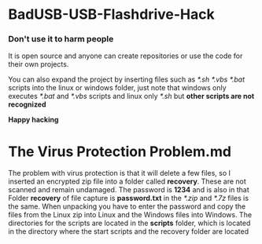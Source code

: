 # BadUSB-USB-Flashdrive-Hack

### **Don't use it to harm people**
It is open source and anyone can create repositories or use the code for their own projects.

You can also expand the project by inserting files such as _*.sh *.vbs *.bat_ scripts into the linux or windows folder, just note that windows only executes _*.bat_ and _*.vbs_ scripts and linux only _*.sh_ but **other scripts are not recognized**

__Happy hacking__




# The Virus Protection Problem.md

The problem with virus protection is that it will delete a few files, so I inserted an encrypted zip file into a folder called **recovery**. These are not scanned and remain undamaged. The password is **1234** and is also in that Folder **recovery** of file capture is **password.txt** in the _*.zip_ and _*.7z_ files is the same. When unpacking you have to enter the password and copy the files from the Linux zip into Linux and the Windows files into Windows. The directories for the scripts are located in the **scripts** folder, which is located in the directory where the start scripts and the recovery folder are located

